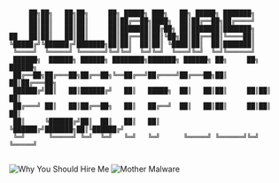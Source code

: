 ```

     ██╗██╗   ██╗██╗     ██╗ █████╗ ███╗   ██╗ █████╗ ███████╗
     ██║██║   ██║██║     ██║██╔══██╗████╗  ██║██╔══██╗██╔════╝
     ██║██║   ██║██║     ██║███████║██╔██╗ ██║███████║███████╗
██   ██║██║   ██║██║     ██║██╔══██║██║╚██╗██║██╔══██║╚════██║
╚█████╔╝╚██████╔╝███████╗██║██║  ██║██║ ╚████║██║  ██║███████║
 ╚════╝  ╚═════╝ ╚══════╝╚═╝╚═╝  ╚═╝╚═╝  ╚═══╝╚═╝  ╚═╝╚══════╝
 ██████╗  ██████╗ ██████╗ ████████╗███████╗ ██████╗ ██╗     ██╗ ██████╗
 ██╔══██╗██╔═══██╗██╔══██╗╚══██╔══╝██╔════╝██╔═══██╗██║     ██║██╔═══██╗
 ██████╔╝██║   ██║██████╔╝   ██║   █████╗  ██║   ██║██║     ██║██║   ██║
 ██╔═══╝ ██║   ██║██╔══██╗   ██║   ██╔══╝  ██║   ██║██║     ██║██║   ██║
 ██║     ╚██████╔╝██║  ██║   ██║   ██║     ╚██████╔╝███████╗██║╚██████╔╝
 ╚═╝      ╚═════╝ ╚═╝  ╚═╝   ╚═╝   ╚═╝      ╚═════╝ ╚══════╝╚═╝ ╚═════╝


```
![Why You Should Hire Me](https://media.giphy.com/media/CKhJIoIGLwL2o/giphy.gif)
![Mother Malware](https://vignette.wikia.nocookie.net/finalfantasy/images/b/b7/FF3NES-CloudOfDarkness2.gif/revision/latest?cb=20080217171806)
